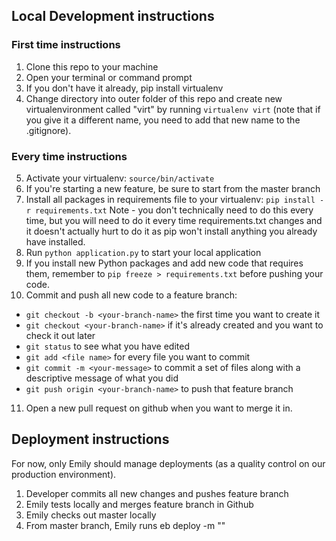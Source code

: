 ## Local Development instructions

### First time instructions
1. Clone this repo to your machine
2. Open your terminal or command prompt
3. If you don't have it already, pip install virtualenv
4. Change directory into outer folder of this repo and create new virtualenvironment called "virt" by running
	`virtualenv virt`
(note that if you give it a different name, you need to add that new name to the .gitignore).

### Every time instructions
5. Activate your virtualenv: `source/bin/activate`
6. If you're starting a new feature, be sure to start from the master branch
7. Install all packages in requirements file to your virtualenv: `pip install -r requirements.txt`
Note - you don't technically need to do this every time, but you will need to do it every time requirements.txt changes and it doesn't actually hurt to do it as pip won't install anything you already have installed.
8. Run
	`python application.py`
to start your local application
9. If you install new Python packages and add new code that requires them, remember to
	`pip freeze > requirements.txt`
before pushing your code.
10. Commit and push all new code to a feature branch:
* `git checkout -b <your-branch-name>` the first time you want to create it
* `git checkout <your-branch-name>` if it's already created and you want to check it out later
* `git status` to see what you have edited
* `git add <file name>` for every file you want to commit
* `git commit -m <your-message>` to commit a set of files along with a descriptive message of what you did
* `git push origin <your-branch-name>` to push that feature branch
11. Open a new pull request on github when you want to merge it in.

## Deployment instructions
For now, only Emily should manage deployments (as a quality control on our production environment).
1. Developer commits all new changes and pushes feature branch
2. Emily tests locally and merges feature branch in Github
3. Emily checks out master locally
4. From master branch, Emily runs
	eb deploy -m "<commit hash>"
